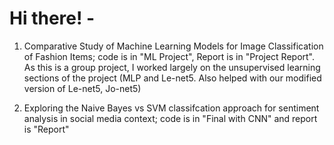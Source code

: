 # Hi there! -

1. Comparative Study of Machine Learning Models for Image Classification of Fashion Items; code is in "ML Project", Report is in "Project Report". As this is a group project, I worked largely on the unsupervised learning sections of the project (MLP and Le-net5. Also helped with our modified version of Le-net5, Jo-net5) 


2. Exploring the Naive Bayes vs SVM classifcation approach for sentiment analysis in social media context; code is in "Final with CNN" and report is "Report" 
